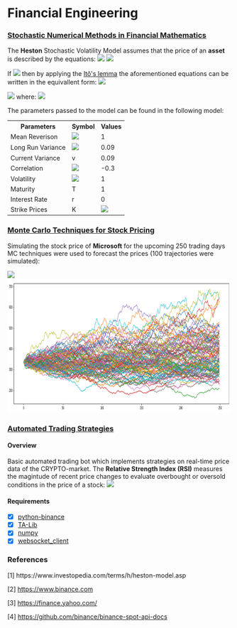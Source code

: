 <H1>Financial Engineering</H1>
  
<H3><A HREF=/StochasticNumericalMethods>Stochastic Numerical Methods in Financial Mathematics</A></H3>
The <B>Heston</B> Stochastic Volatility Model assumes that the price of an <B>asset</B> is described by the equations:

<img src="https://render.githubusercontent.com/render/math?math=dS_{t}=rS_{t}dt+\sqrt{V_t} S_t dW_t, \quad S_0=s,">

<img src="https://render.githubusercontent.com/render/math?math=dV_t= \kappa(\theta-V_t)dt+\eta\sqrt{V_t}d\overline{W_{t}}, \quad V_0 =v.">

If <img src="https://render.githubusercontent.com/render/math?math=X_t=log(S_t)">
then by applying the <a href="https://en.wikipedia.org/wiki/It%C3%B4%27s_lemma#Mathematical_formulation_of_It%C3%B4's_lemma">Itô's lemma</a>
the aforementioned equations can be written in the equivallent form:
<img src="https://render.githubusercontent.com/render/math?math=dX_t= (r-\frac{V_t}{2})dt+\sqrt{V_t}dW_{t}, \quad X_0 =v,">

<img src="https://render.githubusercontent.com/render/math?math=dV_t= \kappa(\theta-V_t)dt+\eta\sqrt{V_t}d\overline{W_{t}}, \quad V_0 =v,">
where:
<img src="https://render.githubusercontent.com/render/math?math=\overline{W}= \rho W+\sqrt{1-\rho^2}\hat{W}.">

The parameters passed to the model can be found in the following model:

<TABLE>
  <TR>
    <TH>Parameters</TH> <TH>Symbol</TH> <TH>Values</TH>
  </TR>
  <TR>  
  <TD>Mean Reverison</TD> <TD><img src="https://render.githubusercontent.com/render/math?math=\kappa"></TD><TD>1</TD>
  </TR>
  <TR>
    <TD>Long Run Variance</TD> <TD><img src="https://render.githubusercontent.com/render/math?math=\theta"></TD> <TD>0.09</TD>
  </TR>
  <TR>
    <TD>Current Variance</TD> <TD> v </TD> <TD>0.09</TD>
  </TR>
  <TR>
    <TD>Correlation</TD> <TD><img src="https://render.githubusercontent.com/render/math?math=\rho"></TD><TD>-0.3</TD>
  </TR>
  <TR>
    <TD>Volatility</TD> <TD><img src="https://render.githubusercontent.com/render/math?math=\eta"></TD><TD>1</TD> 
  </TR>
  <TR>
    <TD>Maturity</TD> <TD>T</TD> <TD>1</TD>
  </TR>
  <TR>
    <TD>Interest Rate</TD><TD>r</TD><TD>0</TD>
  </TR>
  <TR>
    <TD>Strike Prices</TD><TD>K</TD><TD><img src="https://render.githubusercontent.com/render/math?math=\{80,100,120\}"></TD>
  </TR>
</TABLE>

<H3><A HREF=/MonteCarloPricing>Monte Carlo Techniques for Stock Pricing</A></H3>

Simulating the stock price of <B>Microsoft</B> for the upcoming 250 trading days MC techniques were used to forecast the prices (100 trajectories were simulated):

<img src="https://render.githubusercontent.com/render/math?math=\begin{equation*}\text{PriceToday}=\text{PriceYesterday} \times e^{\underbrace{\mu -\frac{\sigma^2}{2}}_{\text{drift}} %2B \underbrace{\sigma \mathbf{Z}(\text{Rand[0,1]})}_{\text{volatility}}}.\end{equation*}">

<IMG SRC=/MonteCarloPricing/IMG/PriceTrajectories.png alt="MSFT Stock Price Forecast" width="800" height="300">

<H3><A HREF=/TradingBot>Automated Trading Strategies</A></H3>
<H4>Overview</H4>
Basic automated trading bot which implements strategies on real-time price data of the CRYPTO-market. The <B>Relative Strength Index (RSI)</B> measures the magintude of recent price changes to evaluate overbought or oversold conditions in the price of a stock: <img src="https://render.githubusercontent.com/render/math?math=\text{RSI}=100 - \frac{100}{1 %2B \frac{\overline{\text{Gain}}}{\overline{\text{Loss}}}}.">
  
<H4>Requirements</H4>
  
- [x] <A HREF=https://github.com/sammchardy/python-binance>python-binance</A>
- [x] <A HREF=https://mrjbq7.github.io/ta-lib/>TA-Lib</A>
- [x] <A HREF=https://numpy.org/>numpy</A>
- [x] <A HREF=https://pypi.org/project/websocket-client/>websocket_client</A>

<H3>References</H3>
[1] https://www.investopedia.com/terms/h/heston-model.asp

[2] https://www.binance.com

[3] https://finance.yahoo.com/
  
[4] https://github.com/binance/binance-spot-api-docs

